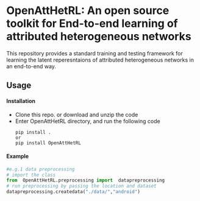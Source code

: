# OpenAttHetRL: An open source toolkit for End-to-end learning of attributed heterogeneous networks

This repository provides a standard training and testing framework for learning the latent reperesntaions of attributed heterogeneous networks in an end-to-end way. 

## Usage

#### Installation

- Clone this repo. or download and unzip the code
- Enter OpenAttHetRL directory, and run the following code
    ```
    pip install .
    or
    pip install OpenAttHetRL
    ```


#### Example

 ```python
#e.g.1 data preprocessing
# import the class
from  OpenAttHetRL.preprocessing import  datapreprocessing 
# run preprocessing by passing the location and dataset
datapreprocessing.createdata("./data/","android") 
 ```
